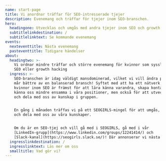 ```yaml
---
name: start-page
title: Vi anordnar träffar för SEO-intresserade tjejer
description: Evenemang och träffar för tjejer inom SEO-branschen.
hero:
  headingone: Utvecklas och umgås med andra tjejer inom SEO och growth hacking
  subtitlelinkdestination: /
  subtitlelinktext: Se kommande evenemang
events:
  nexteventtitle: Nästa evenemang
  pasteventtitle: Tidigare händelser
about:
  headingtwo: >-
    Vi ordnar mindre träffar och större evenemang för kvinnor som sysslar med
    SEO eller growth hacking
  ingress: >-
    SEO-branschen är idag väldigt mansdominerad, vilket vi vill ändra på. Alla
    mår bättre av en balanserad bransch! Syftet med att ha ett nätverk för bara
    kvinnor inom SEO är främst för att lära känna varandra, skapa kontakter och
    känna oss mindre ensamma i våra positioner, men också för att utveckla oss
    och dela med oss av kunskap i gruppen.


    En gång i månaden träffas vi på ett SEOGIRLS-mingel för att umgås, nätverka
    och dela med oss av våra kunskaper.


    Om du är en SEO-tjej och vill gå med i SEOGIRLS, gå med i vår
    [LinkedIn-grupp](https://www.linkedin.com/groups/12241414/) och
    [Slack-kanal](https://seogirls.slack.se/)! Där annonserar vi nästa event.
  ingresslinkdestination: /
  ingresslinktext: Läs mer om oss
  smalltitle: Vad gör vi?
---
```


